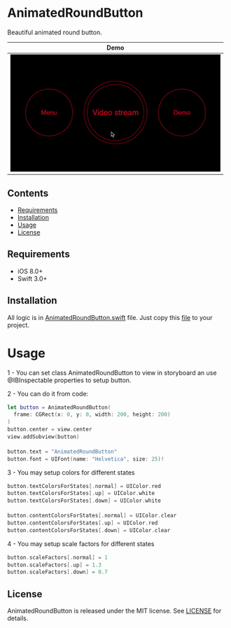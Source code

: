 # AnimatedRoundButton
Beautiful animated round button.

|             Demo                |
|---------------------------------|
|![Demo](https://github.com/MagicLab-team/AnimatedRoundButton/blob/master/AnimatedRoundButtonExample/Demo.gif)|

## Contents
- [Requirements](#requirements)
- [Installation](#installation)
- [Usage](#usage)
- [License](#license)


## Requirements

- iOS 8.0+
- Swift 3.0+

## Installation
All logic is in [AnimatedRoundButton.swift](https://github.com/MagicLab-team/AnimatedRoundButton/blob/master/AnimatedRoundButton/AnimatedRoundButton.swift) file.
Just copy this [file](https://github.com/MagicLab-team/AnimatedRoundButton/blob/master/AnimatedRoundButton/AnimatedRoundButton.swift) to your project.


# Usage
1 - You can set class AnimatedRoundButton to view in storyboard an use @IBInspectable properties to setup button.

2 - You can do it from code:
```swift 
let button = AnimatedRoundButton(
  frame: CGRect(x: 0, y: 0, width: 200, height: 200)
)
button.center = view.center
view.addSubview(button)
        
button.text = "AnimatedRoundButton"
button.font = UIFont(name: "Helvetica", size: 25)!
```

3 - You may setup colors for different states
```swift
button.textColorsForStates[.normal] = UIColor.red
button.textColorsForStates[.up] = UIColor.white
button.textColorsForStates[.down] = UIColor.white

button.contentColorsForStates[.normal] = UIColor.clear
button.contentColorsForStates[.up] = UIColor.red
button.contentColorsForStates[.down] = UIColor.clear
```

4 - You may setup scale factors for different states
```swift
button.scaleFactors[.normal] = 1
button.scaleFactors[.up] = 1.3
button.scaleFactors[.down] = 0.7
```


## License

AnimatedRoundButton is released under the MIT license. See [LICENSE](https://github.com/MagicLab-team/AnimatedRoundButton/blob/master/LICENSE) for details.
